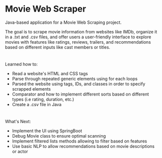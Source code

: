 # Movie Web Scraper

Java-based application for a Movie Web Scraping project. 

The goal is to scrape movie information from websites like IMDb, organize it in a .txt and .csv files, and 
offer users a user-friendly interface to explore movies with features like ratings, reviews, trailers, and 
recommendations based on different inputs like cast members or titles.
#
Learned how to:
- Read a website's HTML and CSS tags
- Parse through repeated generic elements using for each loops
- Parsed the website using tags, IDs, and classes in order to specify scrapped elements
- Comparator and how to implement different sorts based on different types (i.e rating, duration, etc.)
- Create a .csv file in Java
#
What's Next:
- Implement the UI using SpringBoot
- Debug Movie class to ensure optimal scanning
- Implement filtered lists methods allowing to filter based on features
- Use basic NLP to allow recommendations based on movie descriptions or actor
